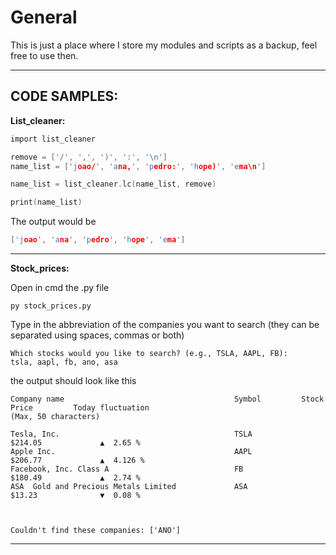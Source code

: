# General

This is just a place where I store my modules and scripts as a backup, feel free to use then.

---
CODE SAMPLES:
---

__List_cleaner:__
  ```c
  import list_cleaner

  remove = ['/', ',', ')', ':', '\n']
  name_list = ['joao/', 'ana,', 'pedro:', 'hope)', 'ema\n']

  name_list = list_cleaner.lc(name_list, remove)

  print(name_list)
  ```
The output would be
  ```c
  ['joao', 'ana', 'pedro', 'hope', 'ema']
  ```
---
  
  __Stock_prices:__
  
  Open in cmd the .py file
  ```
  py stock_prices.py
  ```
  Type in the abbreviation of the companies you want to search (they can be separated using spaces, commas or both)
  ````
  Which stocks would you like to search? (e.g., TSLA, AAPL, FB):
  tsla, aapl, fb, ano, asa
  ````
  the output should look like this
  ````
  Company name                                      Symbol         Stock Price         Today fluctuation 
  (Max, 50 characters) 

  Tesla, Inc.                                       TSLA           $214.05             ▲  2.65 %
  Apple Inc.                                        AAPL           $206.77             ▲  4.126 %
  Facebook, Inc. Class A                            FB             $180.49             ▲  2.74 %
  ASA  Gold and Precious Metals Limited             ASA            $13.23              ▼  0.08 %



  Couldn't find these companies: ['ANO']
  ````
---
